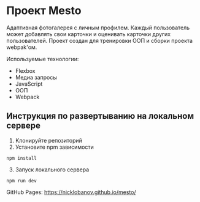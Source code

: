 # Проект Mesto

Адаптивная фотогалерея с личным профилем. Каждый пользователь может добавлять свои карточки и оценивать карточки других пользователей. 
Проект создан для тренировки ООП и сборки проекта webpak'ом.  
 
Используемые технологии: 
* Flexbox 
* Медиа запросы  
* JavaScript  
* ООП  
* Webpack 
 
## Инструкция по развертыванию на локальном сервере 
1. Клонируйте репозиторий 
2. Установите npm зависимости 
``` 
npm install 
``` 
3. Запуск локального сервера 
```
npm run dev 
``` 

GitHub Pages:  https://nicklobanov.github.io/mesto/ 
